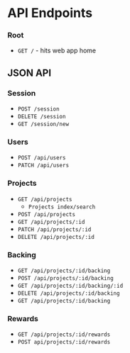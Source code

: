 # API Endpoints


### Root

- `GET /` - hits web app home

## JSON API

### Session

- `POST /session`
- `DELETE /session`
- `GET /session/new`


### Users

- `POST /api/users`
- `PATCH /api/users`

### Projects

- `GET /api/projects`
  - `Projects index/search`
- `POST /api/projects`
- `GET /api/projects/:id`
- `PATCH /api/projects/:id`
- `DELETE /api/projects/:id`

### Backing

- `GET /api/projects/:id/backing`
- `POST /api/projects/:id/backing`
- `GET /api/projects/:id/backing/:id`
- `DELETE /api/projects/:id/backing`
- `GET /api/projects/:id/backing`

### Rewards
- `GET /api/projects/:id/rewards`
- `POST api/projects/:id/rewards`
